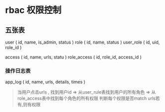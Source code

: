 # rbac 权限控制
## 五张表

user ( id, name, is_admin, status )
role ( id, name, status )
user_role ( id, uid, role_id )

access ( id, name, urls, statu )
role_access ( id, role_id, access_id )

### 操作日志表
app_log ( id, name, urls, details, times )

> 当用户点击urls , 找到用户id => 从user_rule表找到用户的所有角色 => 从role_access表中找到每个角色的所有权限
判断每个权限是否match urls若有,则有权限
